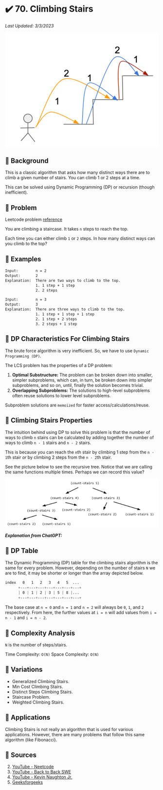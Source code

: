 # :heavy_check_mark: 70. Climbing Stairs
*Last Updated: 3/3/2023*

![Image of climbing stairs problem](../../images/lc-solutions/dynamic-programming/climbing-stairs.png)

## :round_pushpin: Background
This is a classic algorithm that asks how many distinct ways there are to climb a given number of stairs. You can climb 1 or 2 steps at a time.

This can be solved using Dynamic Programming (DP) or recursion (though inefficient).

## :round_pushpin: Problem
Leetcode problem [reference](https://leetcode.com/problems/climbing-stairs/)

You are climbing a staircase. It takes `n` steps to reach the top.

Each time you can either climb `1` or `2` steps. In how many distinct ways can you climb to the top?

## :round_pushpin: Examples
```
Input:        n = 2
Output:       2
Explanation:  There are two ways to climb to the top.
              1. 1 step + 1 step
              2. 2 steps
```

```
Input:        n = 3
Output:       3
Explanation:  There are three ways to climb to the top.
              1. 1 step + 1 step + 1 step
              2. 1 step + 2 steps
              3. 2 steps + 1 step
```

## :round_pushpin: DP Characteristics For Climbing Stairs
The brute force algorithm is very inefficient. So, we have to use `Dynamic Programming (DP)`.

The LCS problem has the properties of a DP problem:
1. **Optimal Substructure:** The problem can be broken down into smaller, simpler subproblems, which can, in turn, be broken down into simpler subproblems, and so on, until, finally the solution becomes trivial.
2. **Overlapping Subproblems:** The solutions to high-level subproblems often reuse solutions to lower level subproblems.

Subproblem solutions are `memoized` for faster access/calculations/reuse.

## :round_pushpin: Climbing Stairs Properties
The intuition behind using DP to solve this problem is that the number of ways to climb `n` stairs can be calculated by adding together the number of ways to climb `n - 1` stairs and `n - 2` stairs.

This is because you can reach the `n`th stair by climbing 1 step from the `n - 1`th stair *or* by climbing 2 steps from the `n - 2`th stair.

See the picture below to see the recursive tree. Notice that we are calling the same functions multiple times. Perhaps we can record this value?

![Image of climbing stairs in a recursive tree](../../images/lc-solutions/dynamic-programming/climbing-stairs-recursive-tree.png)

***Explanation from ChatGPT:***

## :round_pushpin: DP Table
The Dynamic Programming (DP) table for the climbing stairs algorithm is the same for every problem. However, depending on the number of stairs `N` we are to find, it may be shorter or longer than the array depicted below.

```css
index   0   1   2   3   4   5  ...
      +---+---+---+---+---+---+---+
      | 0 | 1 | 2 | 3 | 5 | 8 |...
      +---+---+---+---+---+---+---+
```

The base case at `n = 0` and `n = 1` and `n = 2` will always be `0`, `1`, and `2` respectively. From here, the further values at `i = n` will add values from `i = n - 1` and `i = n - 2`.

## :round_pushpin: Complexity Analysis
`N` is the number of steps/stairs.

Time Complexity: `O(N)`
Space Complexity: `O(N)`

## :round_pushpin: Variations
- Generalized Climbing Stairs.
- Min Cost Climbing Stairs.
- Distinct Steps Climbing Stairs.
- Staircase Problem.
- Weighted Climbing Stairs.

## :round_pushpin: Applications
Climbing Stairs is not really an algorithm that is used for various applications. However, there are many problems that follow this same algorithm (like Fibonacci).

## :round_pushpin: Sources
2. [YouTube - Neetcode](https://www.youtube.com/watch?v=Y0lT9Fck7qI)
3. [YouTube - Back to Back SWE](https://www.youtube.com/watch?v=NFJ3m9a1oJQ)
4. [YouTube - Kevin Naughton Jr.](https://www.youtube.com/watch?v=uHAToNgAPaM)
5. [Geeksforgeeks](https://www.geeksforgeeks.org/count-ways-reach-nth-stair/)
